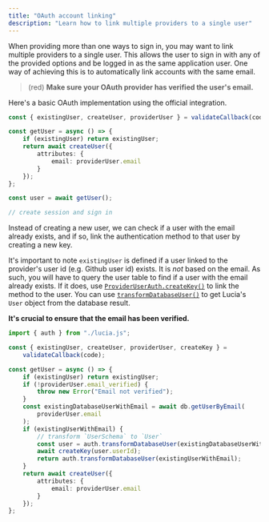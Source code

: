 ```yaml
---
title: "OAuth account linking"
description: "Learn how to link multiple providers to a single user"
---
```


When providing more than one ways to sign in, you may want to link multiple providers to a single user. This allows the user to sign in with any of the provided options and be logged in as the same application user. One way of achieving this is to automatically link accounts with the same email.

> (red) **Make sure your OAuth provider has verified the user's email.**

Here's a basic OAuth implementation using the official integration.

```ts
const { existingUser, createUser, providerUser } = validateCallback(code);

const getUser = async () => {
	if (existingUser) return existingUser;
	return await createUser({
		attributes: {
			email: providerUser.email
		}
	});
};

const user = await getUser();

// create session and sign in
```

Instead of creating a new user, we can check if a user with the email already exists, and if so, link the authentication method to that user by creating a new key.

It's important to note `existingUser` is defined if a user linked to the provider's user id (e.g. Github user id) exists. It is _not_ based on the email. As such, you will have to query the user table to find if a user with the email already exists. If it does, use [`ProviderUserAuth.createKey()`]() to link the method to the user. You can use [`transformDatabaseUser()`]() to get Lucia's `User` object from the database result.

**It's crucial to ensure that the email has been verified.**

```ts
import { auth } from "./lucia.js";

const { existingUser, createUser, providerUser, createKey } =
	validateCallback(code);

const getUser = async () => {
	if (existingUser) return existingUser;
	if (!providerUser.email_verified) {
		throw new Error("Email not verified");
	}
	const existingDatabaseUserWithEmail = await db.getUserByEmail(
		providerUser.email
	);
	if (existingUserWithEmail) {
		// transform `UserSchema` to `User`
		const user = auth.transformDatabaseUser(existingDatabaseUserWithEmail);
		await createKey(user.userId);
		return auth.transformDatabaseUser(existingUserWithEmail);
	}
	return await createUser({
		attributes: {
			email: providerUser.email
		}
	});
};
```
